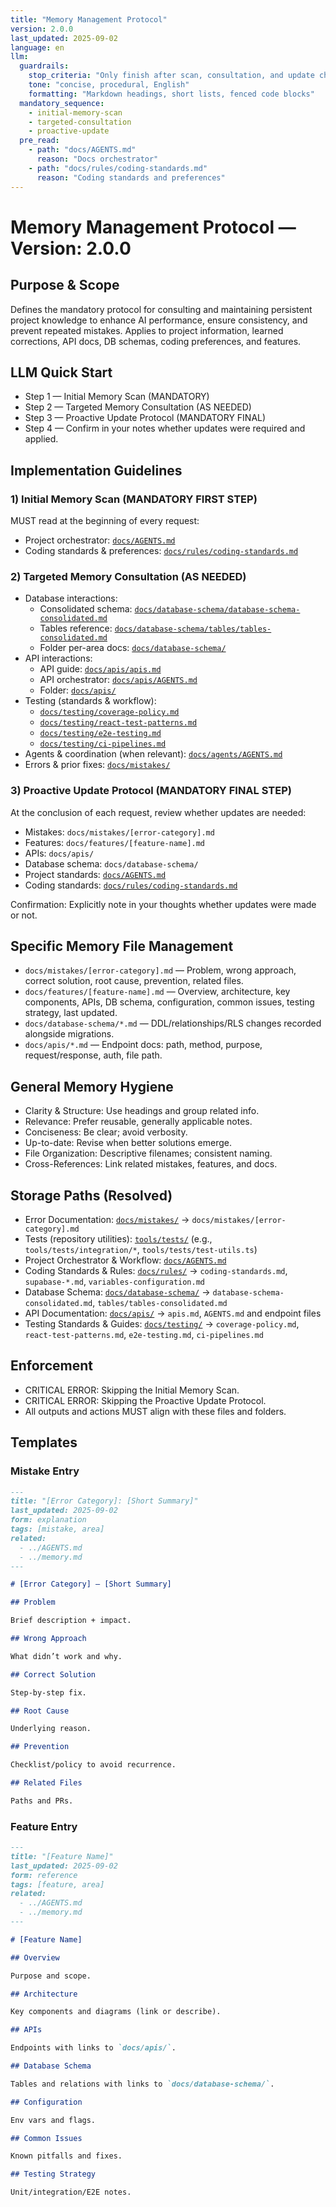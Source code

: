 ```yaml
---
title: "Memory Management Protocol"
version: 2.0.0
last_updated: 2025-09-02
language: en
llm:
  guardrails:
    stop_criteria: "Only finish after scan, consultation, and update checks are confirmed"
    tone: "concise, procedural, English"
    formatting: "Markdown headings, short lists, fenced code blocks"
  mandatory_sequence:
    - initial-memory-scan
    - targeted-consultation
    - proactive-update
  pre_read:
    - path: "docs/AGENTS.md"
      reason: "Docs orchestrator"
    - path: "docs/rules/coding-standards.md"
      reason: "Coding standards and preferences"
---
```


# Memory Management Protocol — Version: 2.0.0

## Purpose & Scope

Defines the mandatory protocol for consulting and maintaining persistent project knowledge to enhance AI performance, ensure consistency, and prevent repeated mistakes. Applies to project information, learned corrections, API docs, DB schemas, coding preferences, and features.

## LLM Quick Start

- Step 1 — Initial Memory Scan (MANDATORY)
- Step 2 — Targeted Memory Consultation (AS NEEDED)
- Step 3 — Proactive Update Protocol (MANDATORY FINAL)
- Step 4 — Confirm in your notes whether updates were required and applied.

## Implementation Guidelines

### 1) Initial Memory Scan (MANDATORY FIRST STEP)

MUST read at the beginning of every request:

- Project orchestrator: [`docs/AGENTS.md`](./AGENTS.md)
- Coding standards & preferences: [`docs/rules/coding-standards.md`](./rules/coding-standards.md)

### 2) Targeted Memory Consultation (AS NEEDED)

- Database interactions:
  - Consolidated schema: [`docs/database-schema/database-schema-consolidated.md`](./database-schema/database-schema-consolidated.md)
  - Tables reference: [`docs/database-schema/tables/tables-consolidated.md`](./database-schema/tables/tables-consolidated.md)
  - Folder per-area docs: [`docs/database-schema/`](./database-schema/)
- API interactions:
  - API guide: [`docs/apis/apis.md`](./apis/apis.md)
  - API orchestrator: [`docs/apis/AGENTS.md`](./apis/AGENTS.md)
  - Folder: [`docs/apis/`](./apis/)
- Testing (standards & workflow):
  - [`docs/testing/coverage-policy.md`](./testing/coverage-policy.md)
  - [`docs/testing/react-test-patterns.md`](./testing/react-test-patterns.md)
  - [`docs/testing/e2e-testing.md`](./testing/e2e-testing.md)
  - [`docs/testing/ci-pipelines.md`](./testing/ci-pipelines.md)
- Agents & coordination (when relevant): [`docs/agents/AGENTS.md`](./agents/AGENTS.md)
- Errors & prior fixes: [`docs/mistakes/`](./mistakes/)

### 3) Proactive Update Protocol (MANDATORY FINAL STEP)

At the conclusion of each request, review whether updates are needed:

- Mistakes: `docs/mistakes/[error-category].md`
- Features: `docs/features/[feature-name].md`
- APIs: `docs/apis/`
- Database schema: `docs/database-schema/`
- Project standards: [`docs/AGENTS.md`](./AGENTS.md)
- Coding standards: [`docs/rules/coding-standards.md`](./rules/coding-standards.md)

Confirmation: Explicitly note in your thoughts whether updates were made or not.

## Specific Memory File Management

- `docs/mistakes/[error-category].md` — Problem, wrong approach, correct solution, root cause, prevention, related files.
- `docs/features/[feature-name].md` — Overview, architecture, key components, APIs, DB schema, configuration, common issues, testing strategy, last updated.
- `docs/database-schema/*.md` — DDL/relationships/RLS changes recorded alongside migrations.
- `docs/apis/*.md` — Endpoint docs: path, method, purpose, request/response, auth, file path.

## General Memory Hygiene

- Clarity & Structure: Use headings and group related info.
- Relevance: Prefer reusable, generally applicable notes.
- Conciseness: Be clear; avoid verbosity.
- Up-to-date: Revise when better solutions emerge.
- File Organization: Descriptive filenames; consistent naming.
- Cross-References: Link related mistakes, features, and docs.

## Storage Paths (Resolved)

- Error Documentation: [`docs/mistakes/`](./mistakes/) → `docs/mistakes/[error-category].md`
- Tests (repository utilities): [`tools/tests/`](../tools/tests/) (e.g., `tools/tests/integration/*`, `tools/tests/test-utils.ts`)
- Project Orchestrator & Workflow: [`docs/AGENTS.md`](./AGENTS.md)
- Coding Standards & Rules: [`docs/rules/`](./rules/) → `coding-standards.md`, `supabase-*.md`, `variables-configuration.md`
- Database Schema: [`docs/database-schema/`](./database-schema/) → `database-schema-consolidated.md`, `tables/tables-consolidated.md`
- API Documentation: [`docs/apis/`](./apis/) → `apis.md`, `AGENTS.md` and endpoint files
- Testing Standards & Guides: [`docs/testing/`](./testing/) → `coverage-policy.md`, `react-test-patterns.md`, `e2e-testing.md`, `ci-pipelines.md`

## Enforcement

- CRITICAL ERROR: Skipping the Initial Memory Scan.
- CRITICAL ERROR: Skipping the Proactive Update Protocol.
- All outputs and actions MUST align with these files and folders.

## Templates

### Mistake Entry

```markdown
---
title: "[Error Category]: [Short Summary]"
last_updated: 2025-09-02
form: explanation
tags: [mistake, area]
related:
  - ../AGENTS.md
  - ../memory.md
---

# [Error Category] — [Short Summary]

## Problem

Brief description + impact.

## Wrong Approach

What didn’t work and why.

## Correct Solution

Step-by-step fix.

## Root Cause

Underlying reason.

## Prevention

Checklist/policy to avoid recurrence.

## Related Files

Paths and PRs.
```

### Feature Entry

```markdown
---
title: "[Feature Name]"
last_updated: 2025-09-02
form: reference
tags: [feature, area]
related:
  - ../AGENTS.md
  - ../memory.md
---

# [Feature Name]

## Overview

Purpose and scope.

## Architecture

Key components and diagrams (link or describe).

## APIs

Endpoints with links to `docs/apis/`.

## Database Schema

Tables and relations with links to `docs/database-schema/`.

## Configuration

Env vars and flags.

## Common Issues

Known pitfalls and fixes.

## Testing Strategy

Unit/integration/E2E notes.
```
